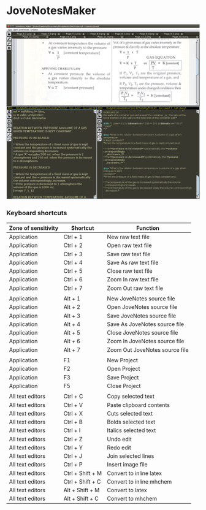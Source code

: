 # JoveNotesMaker

![Screenshot](/docs/app.png?raw=true)

### Keyboard shortcuts

Zone of sensitivity   | Shortcut        | Function
----------------------|-----------------|----------------------
Application           | Ctrl + 1        | New raw text file
Application           | Ctrl + 2        | Open raw text file
Application           | Ctrl + 3        | Save raw text file
Application           | Ctrl + 4        | Save As raw text file
Application           | Ctrl + 5        | Close raw text file
Application           | Ctrl + 6        | Zoom In raw text file
Application           | Ctrl + 7        | Zoom Out raw text file
                      |                 |
Application           | Alt  + 1        | New JoveNotes source file
Application           | Alt  + 2        | Open JoveNotes source file
Application           | Alt  + 3        | Save JoveNotes source file
Application           | Alt  + 4        | Save As JoveNotes source file
Application           | Alt  + 5        | Close JoveNotes source file
Application           | Alt  + 6        | Zoom In JoveNotes source file
Application           | Alt  + 7        | Zoom Out JoveNotes source file
                      |                 |
Application           | F1              | New Project
Application           | F2              | Open Project
Application           | F3              | Save Project
Application           | F5              | Close Project
                      |                 |
All text editors      | Ctrl + C        | Copy selected text
All text editors      | Ctrl + V        | Paste clipboard contents
All text editors      | Ctrl + X        | Cuts selected text
All text editors      | Ctrl + B        | Bolds selected text
All text editors      | Ctrl + I        | Italics selected text
All text editors      | Ctrl + Z        | Undo edit
All text editors      | Ctrl + Y        | Redo edit
All text editors      | Ctrl + J        | Join selected lines
All text editors      | Ctrl + P        | Insert image file
All text editors      | Ctrl + Shift + M| Convert to inline latex                       
All text editors      | Ctrl + Shift + C| Convert to inline mhchem 
All text editors      | Alt  + Shift + M| Convert to latex                       
All text editors      | Alt  + Shift + C| Convert to mhchem 

